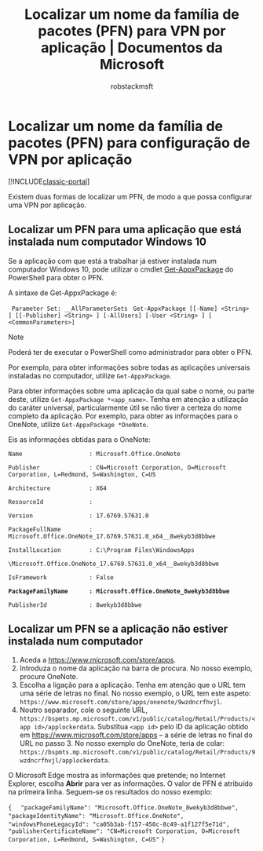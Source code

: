 ﻿---
title: "Localizar um nome da família de pacotes (PFN) para VPN por aplicação | Documentos da Microsoft"
description: "Localize um PFN para que possa configurar uma VPN por aplicação."
keywords: 
author: robstackmsft
ms.author: robstack
manager: angrobe
ms.date: 10/25/2016
ms.topic: article
ms.prod: 
ms.service: microsoft-intune
ms.technology: 
ms.assetid: 74643d1d-4fd9-4cff-ac79-1a42281d2f76
ms.reviewer: tycast
ms.suite: ems
ms.custom: intune-classic
ms.translationtype: Human Translation
ms.sourcegitcommit: 9ff1adae93fe6873f5551cf58b1a2e89638dee85
ms.openlocfilehash: 0fd7d7e1e09f193479c6ad221c8ace7470942c5a
ms.contentlocale: pt-pt
ms.lasthandoff: 05/23/2017


---

# <a name="find-a-package-family-name-pfn-for-per-app-vpn-configuration"></a>Localizar um nome da família de pacotes (PFN) para configuração de VPN por aplicação

[!INCLUDE[classic-portal](../includes/classic-portal.md)]

Existem duas formas de localizar um PFN, de modo a que possa configurar uma VPN por aplicação.

## <a name="find-a-pfn-for-an-app-thats-installed-on-a-windows-10-computer"></a>Localizar um PFN para uma aplicação que está instalada num computador Windows 10

Se a aplicação com que está a trabalhar já estiver instalada num computador Windows 10, pode utilizar o cmdlet [Get-AppxPackage](https://technet.microsoft.com/library/hh856044.aspx) do PowerShell para obter o PFN.

A sintaxe de Get-AppxPackage é:

` Parameter Set: __AllParameterSets`
` Get-AppxPackage [[-Name] <String> ] [[-Publisher] <String> ] [-AllUsers] [-User <String> ] [ <CommonParameters>]`

> [!NOTE]
Poderá ter de executar o PowerShell como administrador para obter o PFN.

Por exemplo, para obter informações sobre todas as aplicações universais instaladas no computador, utilize `Get-AppxPackage`.

Para obter informações sobre uma aplicação da qual sabe o nome, ou parte deste, utilize `Get-AppxPackage *<app_name>`. Tenha em atenção a utilização do caráter universal, particularmente útil se não tiver a certeza do nome completo da aplicação. Por exemplo, para obter as informações para o OneNote, utilize `Get-AppxPackage *OneNote`.


Eis as informações obtidas para o OneNote:

`Name                   : Microsoft.Office.OneNote`

`Publisher              : CN=Microsoft Corporation, O=Microsoft Corporation, L=Redmond, S=Washington, C=US`

`Architecture           : X64`

`ResourceId             :`

`Version                : 17.6769.57631.0`

`PackageFullName        : Microsoft.Office.OneNote_17.6769.57631.0_x64__8wekyb3d8bbwe`

`InstallLocation        : C:\Program Files\WindowsApps`

`\Microsoft.Office.OneNote_17.6769.57631.0_x64__8wekyb3d8bbwe`

`IsFramework            : False`

**`PackageFamilyName      : Microsoft.Office.OneNote_8wekyb3d8bbwe`**

`PublisherId            : 8wekyb3d8bbwe`



## <a name="find-a-pfn-if-the-app-is-not-installed-on-a-computer"></a>Localizar um PFN se a aplicação não estiver instalada num computador

1.    Aceda a https://www.microsoft.com/store/apps.
2.    Introduza o nome da aplicação na barra de procura. No nosso exemplo, procure OneNote.
3.    Escolha a ligação para a aplicação. Tenha em atenção que o URL tem uma série de letras no final. No nosso exemplo, o URL tem este aspeto: `https://www.microsoft.com/store/apps/onenote/9wzdncrfhvjl`.
4.    Noutro separador, cole o seguinte URL, `https://bspmts.mp.microsoft.com/v1/public/catalog/Retail/Products/<app id>/applockerdata`. Substitua `<app id>` pelo ID da aplicação obtido em https://www.microsoft.com/store/apps – a série de letras no final do URL no passo 3. No nosso exemplo do OneNote, teria de colar: `https://bspmts.mp.microsoft.com/v1/public/catalog/Retail/Products/9wzdncrfhvjl/applockerdata`.

O Microsoft Edge mostra as informações que pretende; no Internet Explorer, escolha **Abrir** para ver as informações. O valor de PFN é atribuído na primeira linha. Seguem-se os resultados do nosso exemplo:


`{`
`  "packageFamilyName": "Microsoft.Office.OneNote_8wekyb3d8bbwe",`
`  "packageIdentityName": "Microsoft.Office.OneNote",`
`  "windowsPhoneLegacyId": "ca05b3ab-f157-450c-8c49-a1f127f5e71d",`
`  "publisherCertificateName": "CN=Microsoft Corporation, O=Microsoft Corporation, L=Redmond, S=Washington, C=US"`
`}`

